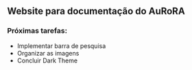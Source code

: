 ## Website para documentação do AuRoRA

### Próximas tarefas:
- Implementar barra de pesquisa
- Organizar as imagens
- Concluir Dark Theme